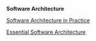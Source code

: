 **Software Architecture**

[Software Architecture in Practice](https://www.amazon.com/gp/product/0321815734/)

[Essential Software Architecture](https://www.amazon.com/gp/product/3642191754/)
